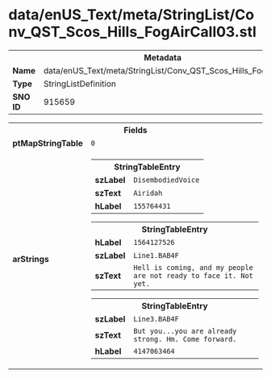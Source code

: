 <h1>data/enUS_Text/meta/StringList/Conv_QST_Scos_Hills_FogAirCall03.stl</h1><table><tr><th colspan="100%">Metadata</th></tr><tr><td><b>Name</b></td><td>data/enUS_Text/meta/StringList/Conv_QST_Scos_Hills_FogAirCall03.stl</td></tr><tr><td><b>Type</b></td><td>StringListDefinition</td></tr><tr><td><b>SNO ID</b></td><td>915659</td></tr></table>

<table><tr><th colspan="100%">Fields</th></tr><tr><td><b>ptMapStringTable</b></td><td><code>0</code></td></tr><tr><td><b>arStrings</b></td><td><table><tr><th colspan="100%">StringTableEntry</th></tr><tr><td><b>szLabel</b></td><td><code>DisembodiedVoice</code></td></tr><tr><td><b>szText</b></td><td><code>Airidah</code></td></tr><tr><td><b>hLabel</b></td><td><code>155764431</code></td></tr></table>


<table><tr><th colspan="100%">StringTableEntry</th></tr><tr><td><b>hLabel</b></td><td><code>1564127526</code></td></tr><tr><td><b>szLabel</b></td><td><code>Line1.BAB4F</code></td></tr><tr><td><b>szText</b></td><td><code>Hell is coming, and my people are not ready to face it. Not yet.</code></td></tr></table>


<table><tr><th colspan="100%">StringTableEntry</th></tr><tr><td><b>szLabel</b></td><td><code>Line3.BAB4F</code></td></tr><tr><td><b>szText</b></td><td><code>But you...you are already strong. Hm. Come forward.</code></td></tr><tr><td><b>hLabel</b></td><td><code>4147063464</code></td></tr></table>


</td></tr></table>

